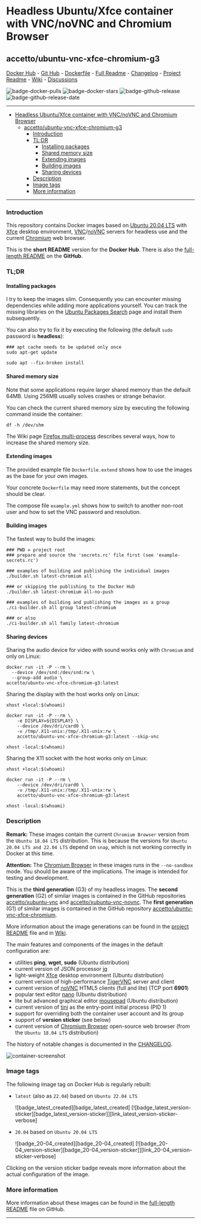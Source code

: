 # Headless Ubuntu/Xfce container with VNC/noVNC and Chromium Browser

## accetto/ubuntu-vnc-xfce-chromium-g3

[Docker Hub][this-docker] - [Git Hub][this-github] - [Dockerfile][this-dockerfile-22-04] - [Full Readme][this-readme-full] - [Changelog][this-changelog] - [Project Readme][this-readme-project] - [Wiki][this-wiki] - [Discussions][this-discussions]

![badge-docker-pulls][badge-docker-pulls]
![badge-docker-stars][badge-docker-stars]
![badge-github-release][badge-github-release]
![badge-github-release-date][badge-github-release-date]

***

- [Headless Ubuntu/Xfce container with VNC/noVNC and Chromium Browser](#headless-ubuntuxfce-container-with-vncnovnc-and-chromium-browser)
  - [accetto/ubuntu-vnc-xfce-chromium-g3](#accettoubuntu-vnc-xfce-chromium-g3)
    - [Introduction](#introduction)
    - [TL;DR](#tldr)
      - [Installing packages](#installing-packages)
      - [Shared memory size](#shared-memory-size)
      - [Extending images](#extending-images)
      - [Building images](#building-images)
      - [Sharing devices](#sharing-devices)
    - [Description](#description)
    - [Image tags](#image-tags)
    - [More information](#more-information)

***

### Introduction

This repository contains Docker images based on [Ubuntu 20.04 LTS][docker-ubuntu] with [Xfce][xfce] desktop environment, [VNC][tigervnc]/[noVNC][novnc] servers for headless use and the current [Chromium][chromium] web browser.

This is the **short README** version for the **Docker Hub**. There is also the [full-length README][this-readme-full] on the **GitHub**.

### TL;DR

#### Installing packages

I try to keep the images slim. Consequently you can encounter missing dependencies while adding more applications yourself. You can track the missing libraries on the [Ubuntu Packages Search][ubuntu-packages-search] page and install them subsequently.

You can also try to fix it by executing the following (the default `sudo` password is **headless**):

```shell
### apt cache needs to be updated only once
sudo apt-get update

sudo apt --fix-broken install
```

#### Shared memory size

Note that some applications require larger shared memory than the default 64MB. Using 256MB usually solves crashes or strange behavior.

You can check the current shared memory size by executing the following command inside the container:

```shell
df -h /dev/shm
```

The Wiki page [Firefox multi-process][that-wiki-firefox-multiprocess] describes several ways, how to increase the shared memory size.

#### Extending images

The provided example file `Dockerfile.extend` shows how to use the images as the base for your own images.

Your concrete `Dockerfile` may need more statements, but the concept should be clear.

The compose file `example.yml` shows how to switch to another non-root user and how to set the VNC password and resolution.

#### Building images

The fastest way to build the images:

```shell
### PWD = project root
### prepare and source the 'secrets.rc' file first (see 'example-secrets.rc')

### examples of building and publishing the individual images 
./builder.sh latest-chromium all

### or skipping the publishing to the Docker Hub
./builder.sh latest-chromium all-no-push

### examples of building and publishing the images as a group
./ci-builder.sh all group latest-chromium

### or also
./ci-builder.sh all family latest-chromium
```

#### Sharing devices

Sharing the audio device for video with sound works only with `Chromium` and only on Linux:

```shell
docker run -it -P --rm \
  --device /dev/snd:/dev/snd:rw \
  --group-add audio \
accetto/ubuntu-vnc-xfce-chromium-g3:latest
```

Sharing the display with the host works only on Linux:

```shell
xhost +local:$(whoami)

docker run -it -P --rm \
    -e DISPLAY=${DISPLAY} \
    --device /dev/dri/card0 \
    -v /tmp/.X11-unix:/tmp/.X11-unix:rw \
    accetto/ubuntu-vnc-xfce-chromium-g3:latest --skip-vnc

xhost -local:$(whoami)
```

Sharing the X11 socket with the host works only on Linux:

```shell
xhost +local:$(whoami)

docker run -it -P --rm \
    --device /dev/dri/card0 \
    -v /tmp/.X11-unix:/tmp/.X11-unix:rw \
    accetto/ubuntu-vnc-xfce-chromium-g3:latest

xhost -local:$(whoami)
```

### Description

**Remark:** These images contain the current `Chromium Browser` version from the `Ubuntu 18.04 LTS` distribution. This is because the versions for `Ubuntu 20.04 LTS and 22.04 LTS` depend on `snap`, which is not working correctly in Docker at this time.

**Attention:** The [Chromium Browser][chromium] in these images runs in the `--no-sandbox` mode. You should be aware of the implications. The image is intended for testing and development.

This is the **third generation** (G3) of my headless images. The **second generation** (G2) of similar images is contained in the GitHub repositories [accetto/xubuntu-vnc][accetto-github-xubuntu-vnc] and [accetto/xubuntu-vnc-novnc][accetto-github-xubuntu-vnc-novnc]. The **first generation** (G1) of similar images is contained in the GitHub repository [accetto/ubuntu-vnc-xfce-chromium][accetto-github-ubuntu-vnc-xfce-chromium].

More information about the image generations can be found in the [project README][this-readme-project] file and in [Wiki][this-wiki].

The main features and components of the images in the default configuration are:

- utilities **ping**, **wget**, **sudo** (Ubuntu distribution)
- current version of JSON processor [jq][jq]
- light-weight [Xfce][xfce] desktop environment (Ubuntu distribution)
- current version of high-performance [TigerVNC][tigervnc] server and client
- current version of [noVNC][novnc] HTML5 clients (full and lite) (TCP port **6901**)
- popular text editor [nano][nano] (Ubuntu distribution)
- lite but advanced graphical editor [mousepad][mousepad] (Ubuntu distribution)
- current version of [tini][tini] as the entry-point initial process (PID 1)
- support for overriding both the container user account and its group
- support of **version sticker** (see below)
- current version of [Chromium Browser][chromium] open-source web browser (from the `Ubuntu 18.04 LTS` distribution)

The history of notable changes is documented in the [CHANGELOG][this-changelog].

![container-screenshot][this-screenshot-container]

### Image tags

The following image tag on Docker Hub is regularly rebuilt:

- `latest` (also as `22.04`) based on `Ubuntu 22.04 LTS`

    ![badge_latest_created][badge_latest_created]
    [![badge_latest_version-sticker][badge_latest_version-sticker]][link_latest_version-sticker-verbose]

- `20.04` based on `Ubuntu 20.04 LTS`

    ![badge_20-04_created][badge_20-04_created]
    [![badge_20-04_version-sticker][badge_20-04_version-sticker]][link_20-04_version-sticker-verbose]

Clicking on the version sticker badge reveals more information about the actual configuration of the image.

### More information

More information about these images can be found in the [full-length README][this-readme-full] file on GitHub.

***

<!-- GitHub project common -->

[this-changelog]: https://github.com/accetto/ubuntu-vnc-xfce-g3/blob/master/CHANGELOG.md
[this-discussions]: https://github.com/accetto/ubuntu-vnc-xfce-g3/discussions
[this-github]: https://github.com/accetto/ubuntu-vnc-xfce-g3/
<!-- [this-issues]: https://github.com/accetto/ubuntu-vnc-xfce-g3/issues -->
[this-readme-full]: https://github.com/accetto/ubuntu-vnc-xfce-g3/blob/master/docker/xfce-chromium/README.md
[this-readme-project]: https://github.com/accetto/ubuntu-vnc-xfce-g3/blob/master/README.md
[this-wiki]: https://github.com/accetto/ubuntu-vnc-xfce-g3/wiki

<!-- Docker image specific -->

[this-docker]: https://hub.docker.com/r/accetto/ubuntu-vnc-xfce-chromium-g3/
[this-dockerfile-22-04]: https://github.com/accetto/ubuntu-vnc-xfce-g3/blob/master/docker/Dockerfile.xfce.22-04
<!-- [this-dockerfile-20-04]: https://github.com/accetto/ubuntu-vnc-xfce-g3/blob/master/docker/Dockerfile.xfce.20-04 -->

[this-screenshot-container]: https://raw.githubusercontent.com/accetto/ubuntu-vnc-xfce-g3/master/docker/doc/images/ubuntu-vnc-xfce-chromium.jpg

<!-- Previous generations -->

[accetto-github-xubuntu-vnc]: https://github.com/accetto/xubuntu-vnc/
[accetto-github-xubuntu-vnc-novnc]: https://github.com/accetto/xubuntu-vnc-novnc/
[accetto-github-ubuntu-vnc-xfce-chromium]: https://github.com/accetto/ubuntu-vnc-xfce-chromium
[that-wiki-firefox-multiprocess]: https://github.com/accetto/xubuntu-vnc/wiki/Firefox-multiprocess

<!-- External links -->

[docker-ubuntu]: https://hub.docker.com/_/ubuntu/

<!-- [docker-doc]: https://docs.docker.com/ -->
<!-- [docker-doc-managing-data]: https://docs.docker.com/storage/ -->

[ubuntu-packages-search]: https://packages.ubuntu.com/

[jq]: https://stedolan.github.io/jq/
[mousepad]: https://github.com/codebrainz/mousepad
[nano]: https://www.nano-editor.org/
[novnc]: https://github.com/kanaka/noVNC
[tigervnc]: http://tigervnc.org
<!-- [tightvnc]: http://www.tightvnc.com -->
[tini]: https://github.com/krallin/tini
[xfce]: http://www.xfce.org

[chromium]: https://www.chromium.org/Home

<!-- github badges common -->

[badge-github-release]: https://badgen.net/github/release/accetto/ubuntu-vnc-xfce-g3?icon=github&label=release

[badge-github-release-date]: https://img.shields.io/github/release-date/accetto/ubuntu-vnc-xfce-g3?logo=github

<!-- docker badges specific -->

[badge-docker-pulls]: https://badgen.net/docker/pulls/accetto/ubuntu-vnc-xfce-chromium-g3?icon=docker&label=pulls

[badge-docker-stars]: https://badgen.net/docker/stars/accetto/ubuntu-vnc-xfce-chromium-g3?icon=docker&label=stars

<!-- Appendix -->
